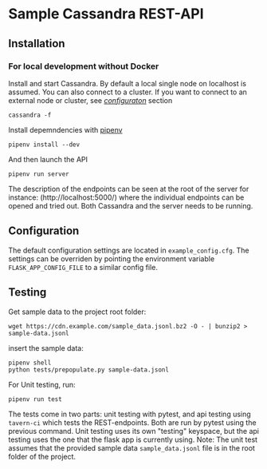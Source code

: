 # Sample Cassandra REST-API

## Installation

### For local development without Docker
Install and start Cassandra.
By default a local single node on localhost is assumed. You can also connect to a cluster.
If you want to connect to an external node or cluster, see [_configuraton_](#configuration) section
```
cassandra -f
```
Install depemndencies with [pipenv](https://docs.pipenv.org/)
```
pipenv install --dev
```

And then launch the API
```
pipenv run server
```
The description of the endpoints can be seen at the root of the server for instance:
(http://localhost:5000/) where the individual endpoints can be opened and tried out. Both Cassandra and the server needs to be running.


## <a name="configuration"></a>Configuration
The default configuration settings are located in `example_config.cfg`.
The settings can be overriden by pointing the environment variable `FLASK_APP_CONFIG_FILE` to a similar config file.


## Testing
Get sample data to the project root folder:
```
wget https://cdn.example.com/sample_data.jsonl.bz2 -O - | bunzip2 > sample-data.jsonl
```
insert the sample data:
```
pipenv shell
python tests/prepopulate.py sample-data.jsonl
```

For Unit testing, run:
```
pipenv run test
```
The tests come in two parts: unit testing with pytest, and api testing using `tavern-ci`
which tests the REST-endpoints. Both are run by pytest using the previous command.
Unit testing uses its own "testing" keyspace, but the api testing uses the one that the flask app
is currently using.
Note: The unit test assumes that the provided sample data `sample_data.jsonl` file is in the root folder of the project.
